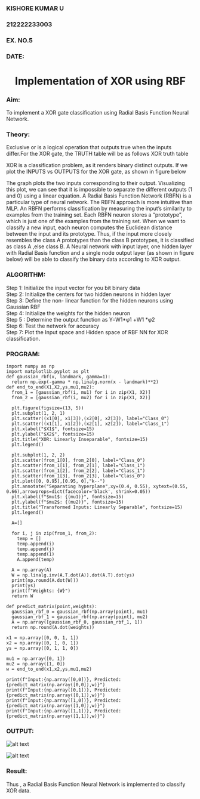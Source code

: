 <H3>KISHORE KUMAR U</H3>
<H3>212222233003</H3>
<H3>EX. NO.5</H3>
<H3>DATE:</H3>
<H1 ALIGN =CENTER>Implementation of XOR  using RBF</H1>
<H3>Aim:</H3>
To implement a XOR gate classification using Radial Basis Function  Neural Network.

<H3>Theory:</H3>
<P>Exclusive or is a logical operation that outputs true when the inputs differ.For the XOR gate, the TRUTH table will be as follows XOR truth table </P>

<P>XOR is a classification problem, as it renders binary distinct outputs. If we plot the INPUTS vs OUTPUTS for the XOR gate, as shown in figure below </P>




<P>The graph plots the two inputs corresponding to their output. Visualizing this plot, we can see that it is impossible to separate the different outputs (1 and 0) using a linear equation.
A Radial Basis Function Network (RBFN) is a particular type of neural network. The RBFN approach is more intuitive than MLP. An RBFN performs classification by measuring the input’s similarity to examples from the training set. Each RBFN neuron stores a “prototype”, which is just one of the examples from the training set. When we want to classify a new input, each neuron computes the Euclidean distance between the input and its prototype. Thus, if the input more closely resembles the class A prototypes than the class B prototypes, it is classified as class A ,else class B.
A Neural network with input layer, one hidden layer with Radial Basis function and a single node output layer (as shown in figure below) will be able to classify the binary data according to XOR output.
</P>





<H3>ALGORITHM:</H3>
Step 1: Initialize the input  vector for you bit binary data<Br>
Step 2: Initialize the centers for two hidden neurons in hidden layer<Br>
Step 3: Define the non- linear function for the hidden neurons using Gaussian RBF<br>
Step 4: Initialize the weights for the hidden neuron <br>
Step 5 : Determine the output  function as 
                 Y=W1*φ1 +W1 *φ2 <br>
Step 6: Test the network for accuracy<br>
Step 7: Plot the Input space and Hidden space of RBF NN for XOR classification.

<H3>PROGRAM:</H3>

```
import numpy as np
import matplotlib.pyplot as plt
def gaussian_rbf(x, landmark, gamma=1):
  return np.exp(-gamma * np.linalg.norm(x - landmark)**2)
def end_to_end(X1,X2,ys,mu1,mu2):
  from_1 = [gaussian_rbf(i, mu1) for i in zip(X1, X2)]
  from_2 = [gaussian_rbf(i, mu2) for i in zip(X1, X2)]
  
  plt.figure(figsize=(13, 5))
  plt.subplot(1, 2, 1)
  plt.scatter((x1[0], x1[3]),(x2[0], x2[3]), label="Class_0")
  plt.scatter((x1[1], x1[2]),(x2[1], x2[2]), label="Class_1")
  plt.xlabel("$X1$", fontsize=15)
  plt.ylabel("$X2$", fontsize=15)
  plt.title("XOR: Linearly Inseparable", fontsize=15)
  plt.legend()

  plt.subplot(1, 2, 2)
  plt.scatter(from_1[0], from_2[0], label="Class_0")
  plt.scatter(from_1[1], from_2[1], label="Class_1")
  plt.scatter(from_1[2], from_2[2], label="Class_1")
  plt.scatter(from_1[3], from_2[3], label="Class_0")
  plt.plot([0, 0.95],[0.95, 0],"k--")
  plt.annotate("Separating hyperplane",xy=(0.4, 0.55), xytext=(0.55, 0.66),arrowprops=dict(facecolor='black', shrink=0.05))
  plt.xlabel(f"$mu1$: {(mu1)}", fontsize=15)
  plt.ylabel(f"$mu2$: {(mu2)}", fontsize=15)
  plt.title("Transformed Inputs: Linearly Separable", fontsize=15)
  plt.legend()

  A=[]

  for i, j in zip(from_1, from_2):
    temp = []
    temp.append(i)
    temp.append(j)
    temp.append(1)
    A.append(temp)

  A = np.array(A)
  W = np.linalg.inv(A.T.dot(A)).dot(A.T).dot(ys)
  print(np.round(A.dot(W)))
  print(ys)
  print(f"Weights: {W}")
  return W

def predict_matrix(point,weights):
  gaussian_rbf_0 = gaussian_rbf(np.array(point), mu1)
  gaussian_rbf_1 = gaussian_rbf(np.array(point), mu2)
  A = np.array([gaussian_rbf_0, gaussian_rbf_1, 1])
  return np.round(A.dot(weights))

x1 = np.array([0, 0, 1, 1])
x2 = np.array([0, 1, 0, 1])
ys = np.array([0, 1, 1, 0])

mu1 = np.array([0, 1])
mu2 = np.array([1, 0])
w = end_to_end(x1,x2,ys,mu1,mu2)

print(f"Input:{np.array([0,0])}, Predicted: {predict_matrix(np.array([0,0]),w)}")
print(f"Input:{np.array([0,1])}, Predicted: {predict_matrix(np.array([0,1]),w)}")
print(f"Input:{np.array([1,0])}, Predicted: {predict_matrix(np.array([1,0]),w)}")
print(f"Input:{np.array([1,1])}, Predicted: {predict_matrix(np.array([1,1]),w)}")

```

<H3>OUTPUT:</H3>

![alt text](image1.png)


![alt text](image2.png)

<H3>Result:</H3>
Thus , a Radial Basis Function Neural Network is implemented to classify XOR data.








